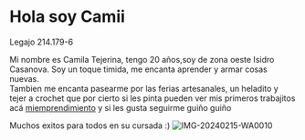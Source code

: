 # Hola soy Camii
Legajo  214.179-6  


Mi nombre es Camila Tejerina, tengo 20 años,soy de zona oeste Isidro Casanova. Soy un toque timida, me encanta aprender y armar cosas nuevas.  
Tambien me encanta pasearme por las ferias artesanales, un heladito y tejer a crochet que por cierto si les pinta pueden ver mis primeros trabajitos acá [miemprendimiento](https://www.instagram.com/luna_a_crochett/) y si les gusta seguirme guiño guiño

Muchos exitos para todos en su cursada :)
![IMG-20240215-WA0010](https://github.com/user-attachments/assets/fae51e85-ab7f-4967-af38-da218e1e7de2)


